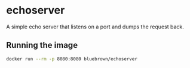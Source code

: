 # echoserver

A simple echo server that listens on a port and dumps the request back.

## Running the image

```bash
docker run --rm -p 8080:8080 bluebrown/echoserver
```
